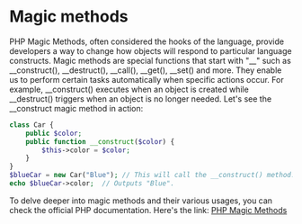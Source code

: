 # Magic methods

PHP Magic Methods, often considered the hooks of the language, provide developers a way to change how objects will respond to particular language constructs. Magic methods are special functions that start with "__" such as __construct(), __destruct(), __call(), __get(), __set() and more. They enable us to perform certain tasks automatically when specific actions occur. For example, __construct() executes when an object is created while __destruct() triggers when an object is no longer needed. Let's see the __construct magic method in action:

```php
class Car {
    public $color;
    public function __construct($color) {
        $this->color = $color;
    }
}
$blueCar = new Car("Blue"); // This will call the __construct() method.
echo $blueCar->color;  // Outputs "Blue".
```

To delve deeper into magic methods and their various usages, you can check the official PHP documentation. Here's the link: [PHP Magic Methods](https://www.php.net/manual/en/language.oop5.magic.php)